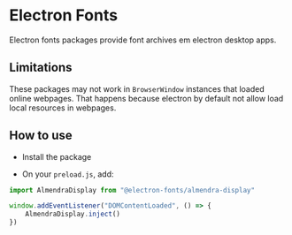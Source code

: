 # Electron Fonts

Electron fonts packages provide font archives em electron desktop apps.

## Limitations

These packages may not work in `BrowserWindow` instances that loaded online webpages. That happens because electron by default not allow load local resources in webpages.

## How to use

* Install the package

* On your `preload.js`, add:

```ts
import AlmendraDisplay from "@electron-fonts/almendra-display"

window.addEventListener("DOMContentLoaded", () => {
    AlmendraDisplay.inject()
})
```